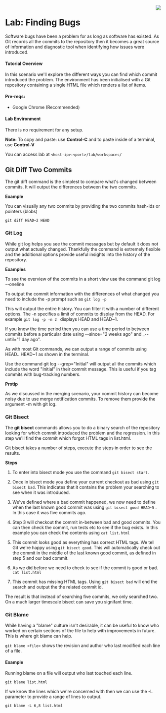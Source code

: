 <img align="right" src="../logo-small.png">

# Lab: Finding Bugs
Software bugs have been a problem for as long as software has existed. As Git records all the commits to the repository then it becomes a great source of information and diagnostic tool when identifying how issues were introduced.

#### Tutorial Overview
In this scenario we'll explore the different ways you can find which commit introduced the problem. The environment has been initialised with a Git repository containing a single HTML file which renders a list of items.

#### Pre-reqs:
- Google Chrome (Recommended)

#### Lab Environment
There is no requirement for any setup.

**Note:** To copy and paste: use **Control-C** and to paste inside of a terminal, use **Control-V**

You can access lab at `<host-ip>:<port>/lab/workspaces/`

## Git Diff Two Commits
The git diff command is the simplest to compare what's changed between commits. It will output the differences between the two commits.

**Example**

You can visually any two commits by providing the two commits hash-ids or pointers (blobs)

`git diff HEAD~2 HEAD`


### Git Log
While git log helps you see the commit messages but by default it does not output what actually changed. Thankfully the command is extremely flexible and the additional options provide useful insights into the history of the repository.

**Examples**

To see the overview of the commits in a short view use the command git log --oneline

To output the commit information with the differences of what changed you need to include the -p prompt such as `git log -p`

This will output the entire history. You can filter it with a number of different options. The -n <number> specifies a limit of commits to display from the HEAD. For example `git log -p -n 2 ` displays HEAD and HEAD~1.

If you know the time period then you can use a time period to between commits before a particular date using --since="2 weeks ago" and _--until="1 day ago".

As with most Git commands, we can output a range of commits using HEAD...HEAD~1 as shown in the terminal.

Use the command git log --grep="Initial" will output all the commits which include the word "Initial" in their commit message. This is useful if you tag commits with bug-tracking numbers.

**Protip**

As we discussed in the merging scenario, your commit history can become noisy due to use merge notification commits. To remove them provide the argument -m with git log.

### Git Bisect

The **git bisect** commands allows you to do a binary search of the repository looking for which commit introduced the problem and the regression. In this step we'll find the commit which forgot HTML tags in list.html.

Git bisect takes a number of steps, execute the steps in order to see the results.

**Steps**

1. To enter into bisect mode you use the command `git bisect start`.

2. Once in bisect mode you define your current checkout as bad using `git bisect bad`. This indicates that it contains the problem your searching to see when it was introduced.

3. We've defined where a bad commit happened, we now need to define when the last known good commit was using `git bisect good HEAD~5` . In this case it was five commits ago.

4. Step 3 will checkout the commit in-between bad and good commits. You can then check the commit, run tests etc to see if the bug exists. In this example you can check the contents using `cat list.html`

5. This commit looks good as everything has correct HTML tags. We tell Git we're happy using `git bisect good`. This will automatically check out the commit in the middle of the last known good commit, as defined in step 5 and our bad commit.

6. As we did before we need to check to see if the commit is good or bad. `cat list.html`

7. This commit has missing HTML tags. Using `git bisect bad` will end the search and output the the related commit id.

The result is that instead of searching five commits, we only searched two. On a much larger timescale bisect can save you signifant time.

### Git Blame
While having a "blame" culture isn't desirable, it can be useful to know who worked on certain sections of the file to help with improvements in future. This is where git blame can help.

`git blame <file>` shows the revision and author who last modified each line of a file.

#### Example

Running blame on a file will output who last touched each line.

`git blame list.html`

If we know the lines which we're concerned with then we can use the -L parameter to provide a range of lines to output.

`git blame -L 6,8 list.html`


